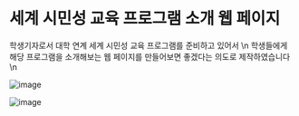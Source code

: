 # 세계 시민성 교육 프로그램 소개 웹 페이지

학생기자로서 대학 연계 세계 시민성 교육 프로그램를 준비하고 있어서 \n
학생들에게 해당 프로그램을 소개해보는 웹 페이지를 만들어보면 좋겠다는 의도로 제작하였습니다\n

![image](https://github.com/user-attachments/assets/40ee17eb-bdcc-42b5-ba0c-c34ec6e315f2)

![image](https://github.com/user-attachments/assets/82254279-6f5a-4c18-992e-34063d2c811e)

